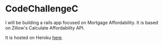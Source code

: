 # CodeChallengeC
<p>I will be building a rails app focused on Mortgage Affordability. It is based on Zillow's Calculate Affordability API.</p>

<p>It is hosted on Heroku <a href="https://evening-earth-7845.herokuapp.com/">here</a>.</p>
